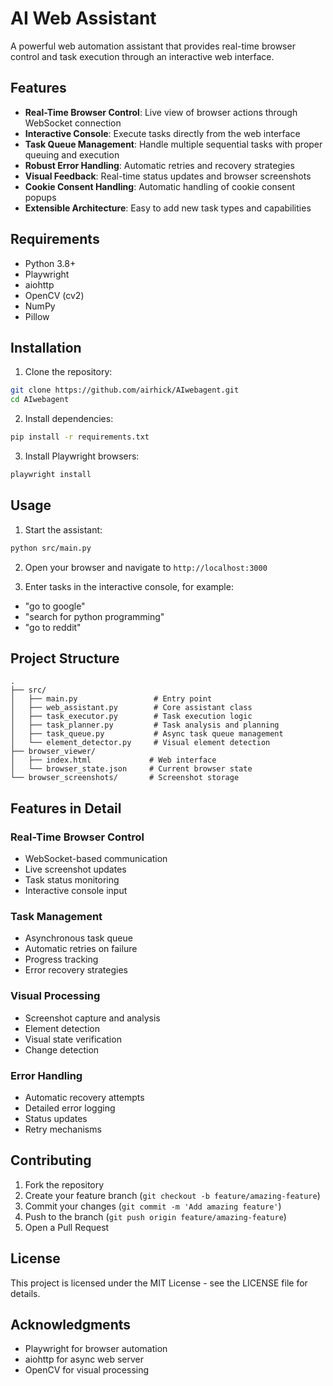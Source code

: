 # AI Web Assistant

A powerful web automation assistant that provides real-time browser control and task execution through an interactive web interface.

## Features

- **Real-Time Browser Control**: Live view of browser actions through WebSocket connection
- **Interactive Console**: Execute tasks directly from the web interface
- **Task Queue Management**: Handle multiple sequential tasks with proper queuing and execution
- **Robust Error Handling**: Automatic retries and recovery strategies
- **Visual Feedback**: Real-time status updates and browser screenshots
- **Cookie Consent Handling**: Automatic handling of cookie consent popups
- **Extensible Architecture**: Easy to add new task types and capabilities

## Requirements

- Python 3.8+
- Playwright
- aiohttp
- OpenCV (cv2)
- NumPy
- Pillow

## Installation

1. Clone the repository:
```bash
git clone https://github.com/airhick/AIwebagent.git
cd AIwebagent
```

2. Install dependencies:
```bash
pip install -r requirements.txt
```

3. Install Playwright browsers:
```bash
playwright install
```

## Usage

1. Start the assistant:
```bash
python src/main.py
```

2. Open your browser and navigate to `http://localhost:3000`

3. Enter tasks in the interactive console, for example:
- "go to google"
- "search for python programming"
- "go to reddit"

## Project Structure

```
.
├── src/
│   ├── main.py                 # Entry point
│   ├── web_assistant.py        # Core assistant class
│   ├── task_executor.py        # Task execution logic
│   ├── task_planner.py         # Task analysis and planning
│   ├── task_queue.py           # Async task queue management
│   └── element_detector.py     # Visual element detection
├── browser_viewer/
│   ├── index.html             # Web interface
│   └── browser_state.json     # Current browser state
└── browser_screenshots/       # Screenshot storage
```

## Features in Detail

### Real-Time Browser Control
- WebSocket-based communication
- Live screenshot updates
- Task status monitoring
- Interactive console input

### Task Management
- Asynchronous task queue
- Automatic retries on failure
- Progress tracking
- Error recovery strategies

### Visual Processing
- Screenshot capture and analysis
- Element detection
- Visual state verification
- Change detection

### Error Handling
- Automatic recovery attempts
- Detailed error logging
- Status updates
- Retry mechanisms

## Contributing

1. Fork the repository
2. Create your feature branch (`git checkout -b feature/amazing-feature`)
3. Commit your changes (`git commit -m 'Add amazing feature'`)
4. Push to the branch (`git push origin feature/amazing-feature`)
5. Open a Pull Request

## License

This project is licensed under the MIT License - see the LICENSE file for details.

## Acknowledgments

- Playwright for browser automation
- aiohttp for async web server
- OpenCV for visual processing 